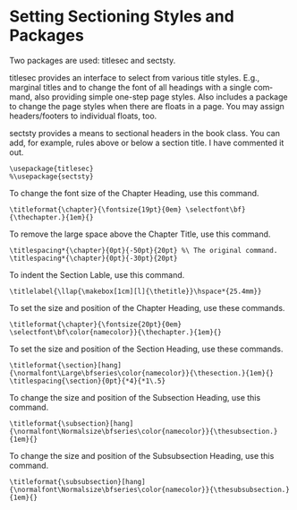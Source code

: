 # Setting Sectioning Styles and Packages

Two packages are used: titlesec and sectsty.

titlesec pro­vid­es an in­ter­face to se­lec­t from var­i­ous ti­tle styles. E.g., marginal ti­tles and to change the font of all head­ings with a sin­gle com­mand, also pro­vid­ing sim­ple one-step page styles. Also in­cludes a pack­age to change the page styles when there are floats in a page. You may as­sign head­ers/foot­ers to in­di­vid­ual floats, too.

sectsty provides a means to sec­tional head­ers in the book class. You can add, for example, rules above or be­low a sec­tion ti­tle. I have commented it out.

    \usepackage{titlesec}
    %\usepackage{sectsty}


To change the font size of the Chapter Heading, use this command.

    \titleformat{\chapter}{\fontsize{19pt}{0em} \selectfont\bf}{\thechapter.}{1em}{}


To remove the large space above the Chapter Title, use this command.

    \titlespacing*{\chapter}{0pt}{-50pt}{20pt} %\ The original command.
    \titlespacing*{\chapter}{0pt}{-30pt}{20pt}


To indent the Section Lable, use this command.

    \titlelabel{\llap{\makebox[1cm][l]{\thetitle}}\hspace*{25.4mm}}


To set the size and position of the Chapter Heading, use these commands.

    \titleformat{\chapter}{\fontsize{20pt}{0em}
    \selectfont\bf\color{namecolor}}{\thechapter.}{1em}{}


To set the size and position of the Section Heading, use these commands.

    \titleformat{\section}[hang]{\normalfont\Large\bfseries\color{namecolor}}{\thesection.}{1em}{}
    \titlespacing{\section}{0pt}{*4}{*1\.5}


To change the size and position of the Subsection Heading, use this command.

    \titleformat{\subsection}[hang]{\normalfont\Normalsize\bfseries\color{namecolor}}{\thesubsection.}{1em}{}


To change the size and position of the Subsubsection Heading, use this command.

    \titleformat{\subsubsection}[hang]{\normalfont\Normalsize\bfseries\color{namecolor}}{\thesubsubsection.}{1em}{}
